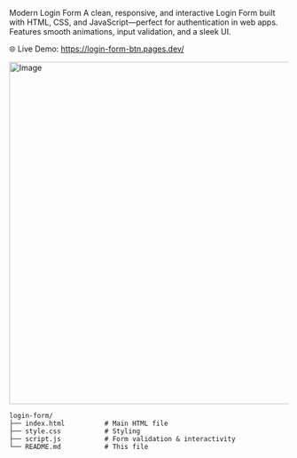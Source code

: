  Modern Login Form
A clean, responsive, and interactive Login Form built with HTML, CSS, and JavaScript—perfect for authentication in web apps. Features smooth animations, input validation, and a sleek UI.

🌐 Live Demo: https://login-form-btn.pages.dev/

<img width="1359" height="617" alt="Image" src="https://github.com/user-attachments/assets/3a4adffb-a43e-4ef7-a34f-1f6fc83f947c" />

```
login-form/
├── index.html          # Main HTML file
├── style.css           # Styling       
├── script.js           # Form validation & interactivity
└── README.md           # This file
```
